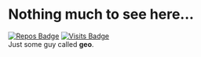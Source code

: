 # Nothing much to see here...

[![Repos Badge](https://badges.pufler.dev/repos/Geoo15)](https://badges.pufler.dev)
[![Visits Badge](https://badges.pufler.dev/visits/Geoo15/git-badges)](https://badges.pufler.dev) 
<br> Just some guy called **geo**.
